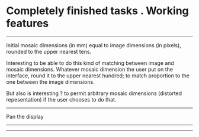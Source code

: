 # Completely finished tasks . Working features

----

Initial mosaic dimensions (in mm) equal to image dimensions (in pixels), rounded to the upper nearest tens. 

Interesting to be able to do this kind of matching between image and mosaic dimensions. Whatever mosaic dimension the user put on the interface, round it to the upper nearest hundred; to match proportion to the one between the image dimensions.

But also is interesting ? to permit arbitrary mosaic dimensions (distorted repesentation) if the user chooses to do that.

----

Pan the display

----
----